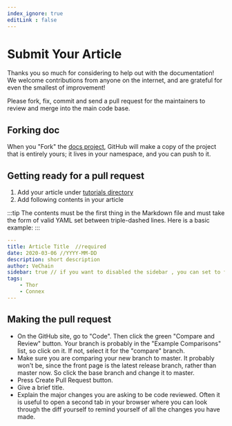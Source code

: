 ```yaml
---
index_ignore: true
editLink : false
---
```

# Submit Your Article

Thanks you so much for considering to help out with the documentation! We welcome contributions from anyone on the internet, and are grateful for even the smallest of improvement!

Please fork, fix, commit and send a pull request for the maintainers to review and merge into the main code base.

## Forking doc
When you "Fork" the [docs project](https://github.com/vechain/docs), GitHub will make a copy of the project that is entirely yours; it lives in your namespace, and you can push to it.

## Getting ready for a pull request
1. Add your article under [tutorials directory](https://github.com/vechain/docs/tree/master/tutorials)
2. Add following contents in your article

:::tip
The contents must be the first thing in the Markdown file and must take the form of valid YAML set between triple-dashed lines. Here is a basic example:
:::

```YAML
---
title: Article Title  //required 
date: 2020-03-06 //YYYY-MM-DD
description: short description 
author: VeChain
sidebar: true // if you want to disabled the sidebar , you can set to false
tags: 
    - Thor
    - Connex 
---
```

## Making the pull request
- On the GitHub site, go to "Code". Then click the green "Compare and Review" button. Your branch is probably in the "Example Comparisons" list, so click on it. If not, select it for the "compare" branch.
- Make sure you are comparing your new branch to master. It probably won't be, since the front page is the latest release branch, rather than master now. So click the base branch and change it to master.
- Press Create Pull Request button.
- Give a brief title.
- Explain the major changes you are asking to be code reviewed. Often it is useful to open a second tab in your browser where you can look through the diff yourself to remind yourself of all the changes you have made.